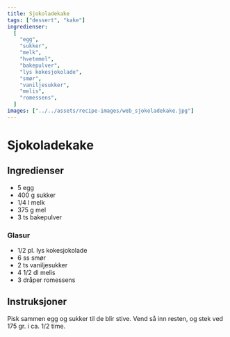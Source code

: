 ```yaml
---
title: Sjokoladekake
tags: ["dessert", "kake"]
ingredienser:
  [
    "egg",
    "sukker",
    "melk",
    "hvetemel",
    "bakepulver",
    "lys kokesjokolade",
    "smør",
    "vaniljesukker",
    "melis",
    "romessens",
  ]
images: ["../../assets/recipe-images/web_sjokoladekake.jpg"]
---
```


# Sjokoladekake

## Ingredienser

- 5 egg
- 400 g sukker
- 1/4 l melk
- 375 g mel
- 3 ts bakepulver

### Glasur

- 1/2 pl. lys kokesjokolade
- 6 ss smør
- 2 ts vaniljesukker
- 4 1/2 dl melis
- 3 dråper romessens

## Instruksjoner

Pisk sammen egg og sukker til de blir stive. Vend så inn resten, og stek ved 175 gr. i ca. 1/2 time.
